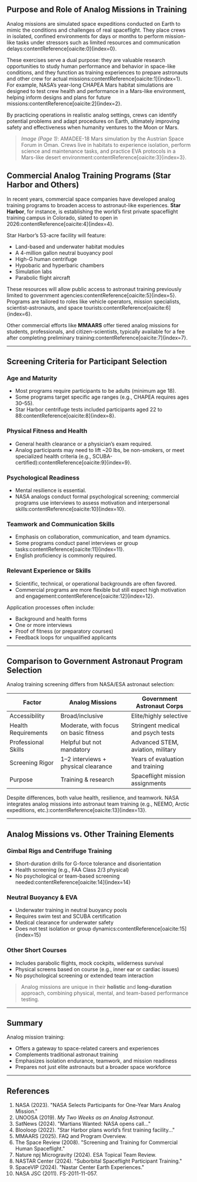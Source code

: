 

## Purpose and Role of Analog Missions in Training

Analog missions are simulated space expeditions conducted on Earth to mimic the conditions and challenges of real spaceflight. They place crews in isolated, confined environments for days or months to perform mission-like tasks under stressors such as limited resources and communication delays:contentReference[oaicite:0]{index=0}.

These exercises serve a dual purpose: they are valuable research opportunities to study human performance and behavior in space-like conditions, and they function as training experiences to prepare astronauts and other crew for actual missions:contentReference[oaicite:1]{index=1}. For example, NASA’s year-long CHAPEA Mars habitat simulations are designed to test crew health and performance in a Mars-like environment, helping inform designs and plans for future missions:contentReference[oaicite:2]{index=2}.

By practicing operations in realistic analog settings, crews can identify potential problems and adapt procedures on Earth, ultimately improving safety and effectiveness when humanity ventures to the Moon or Mars.

> *Image (Page 1)*: AMADEE-18 Mars simulation by the Austrian Space Forum in Oman. Crews live in habitats to experience isolation, perform science and maintenance tasks, and practice EVA protocols in a Mars-like desert environment:contentReference[oaicite:3]{index=3}.

## Commercial Analog Training Programs (Star Harbor and Others)

In recent years, commercial space companies have developed analog training programs to broaden access to astronaut-like experiences. **Star Harbor**, for instance, is establishing the world’s first private spaceflight training campus in Colorado, slated to open in 2026:contentReference[oaicite:4]{index=4}.

Star Harbor’s 53-acre facility will feature:

- Land-based and underwater habitat modules
- A 4-million gallon neutral buoyancy pool
- High-G human centrifuge
- Hypobaric and hyperbaric chambers
- Simulation labs
- Parabolic flight aircraft

These resources will allow public access to astronaut training previously limited to government agencies:contentReference[oaicite:5]{index=5}. Programs are tailored to roles like vehicle operators, mission specialists, scientist-astronauts, and space tourists:contentReference[oaicite:6]{index=6}.

Other commercial efforts like **MMAARS** offer tiered analog missions for students, professionals, and citizen-scientists, typically available for a fee after completing preliminary training:contentReference[oaicite:7]{index=7}.

---

## Screening Criteria for Participant Selection

### Age and Maturity

- Most programs require participants to be adults (minimum age 18).
- Some programs target specific age ranges (e.g., CHAPEA requires ages 30–55).
- Star Harbor centrifuge tests included participants aged 22 to 88:contentReference[oaicite:8]{index=8}.

### Physical Fitness and Health

- General health clearance or a physician’s exam required.
- Analog participants may need to lift ~20 lbs, be non-smokers, or meet specialized health criteria (e.g., SCUBA-certified):contentReference[oaicite:9]{index=9}.

### Psychological Readiness

- Mental resilience is essential.
- NASA analogs conduct formal psychological screening; commercial programs use interviews to assess motivation and interpersonal skills:contentReference[oaicite:10]{index=10}.

### Teamwork and Communication Skills

- Emphasis on collaboration, communication, and team dynamics.
- Some programs conduct panel interviews or group tasks:contentReference[oaicite:11]{index=11}.
- English proficiency is commonly required.

### Relevant Experience or Skills

- Scientific, technical, or operational backgrounds are often favored.
- Commercial programs are more flexible but still expect high motivation and engagement:contentReference[oaicite:12]{index=12}.

Application processes often include:

- Background and health forms
- One or more interviews
- Proof of fitness (or preparatory courses)
- Feedback loops for unqualified applicants

---

## Comparison to Government Astronaut Program Selection

Analog training screening differs from NASA/ESA astronaut selection:

| Factor                | Analog Missions                             | Government Astronaut Corps        |
|-----------------------|----------------------------------------------|------------------------------------|
| Accessibility         | Broad/inclusive                              | Elite/highly selective             |
| Health Requirements   | Moderate, with focus on basic fitness        | Stringent medical and psych tests  |
| Professional Skills   | Helpful but not mandatory                    | Advanced STEM, aviation, military  |
| Screening Rigor       | 1–2 interviews + physical clearance          | Years of evaluation and training   |
| Purpose               | Training & research                          | Spaceflight mission assignments    |

Despite differences, both value health, resilience, and teamwork. NASA integrates analog missions into astronaut team training (e.g., NEEMO, Arctic expeditions, etc.):contentReference[oaicite:13]{index=13}.

---

## Analog Missions vs. Other Training Elements

### Gimbal Rigs and Centrifuge Training

- Short-duration drills for G-force tolerance and disorientation
- Health screening (e.g., FAA Class 2/3 physical)
- No psychological or team-based screening needed:contentReference[oaicite:14]{index=14}

### Neutral Buoyancy & EVA

- Underwater training in neutral buoyancy pools
- Requires swim test and SCUBA certification
- Medical clearance for underwater safety
- Does not test isolation or group dynamics:contentReference[oaicite:15]{index=15}

### Other Short Courses

- Includes parabolic flights, mock cockpits, wilderness survival
- Physical screens based on course (e.g., inner ear or cardiac issues)
- No psychological screening or extended team interaction

> Analog missions are unique in their **holistic** and **long-duration** approach, combining physical, mental, and team-based performance testing.

---

## Summary

Analog mission training:

- Offers a gateway to space-related careers and experiences
- Complements traditional astronaut training
- Emphasizes isolation endurance, teamwork, and mission readiness
- Prepares not just elite astronauts but a broader space workforce

---

## References

1. NASA (2023). "NASA Selects Participants for One-Year Mars Analog Mission."  
2. UNOOSA (2019). *My Two Weeks as an Analog Astronaut*.  
3. SatNews (2024). "Martians Wanted: NASA opens call..."  
4. Blooloop (2022). "Star Harbor plans world’s first training facility..."  
5. MMAARS (2025). FAQ and Program Overview.  
6. The Space Review (2008). "Screening and Training for Commercial Human Spaceflight."  
7. Nature npj Microgravity (2024). ESA Topical Team Review.  
8. NASTAR Center (2024). "Suborbital Spaceflight Participant Training."  
9. SpaceVIP (2024). "Nastar Center Earth Experiences."  
10. NASA JSC (2011). FS-2011-11-057.

